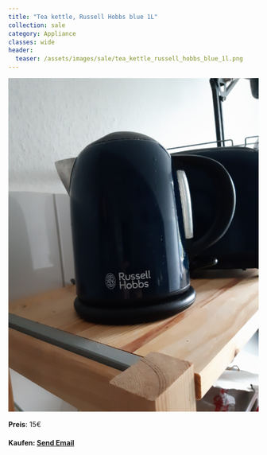 ```yaml
---
title: "Tea kettle, Russell Hobbs blue 1L"
collection: sale
category: Appliance
classes: wide
header: 
  teaser: /assets/images/sale/tea_kettle_russell_hobbs_blue_1l.png
---
```




<a href="">
  <img src="/assets/images/sale/tea_kettle_russell_hobbs_blue_1l.png" alt="Tea kettle, Russell Hobbs blue 1L">
</a>

**Preis**: 15€


#### Kaufen: <a href = "mailto:digitaldasler@gmail.com?subject=Tea kettle, Russell Hobbs blue 1L">Send Email</a>

